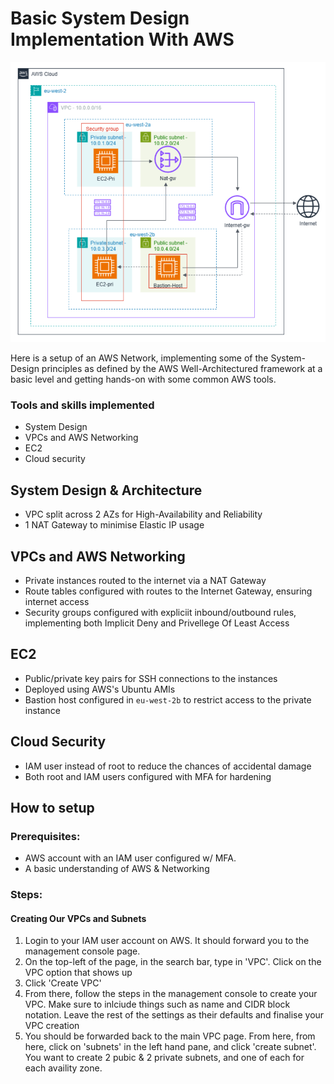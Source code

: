 # Basic System Design Implementation With AWS

<div>
    <img src="./images/Screenshot 2025-10-23 080752.png" alt="Diagram" width="600"/>
</div>

Here is a setup of an AWS Network, implementing some of the System-Design principles as defined by the AWS Well-Architectured framework at a basic level and getting hands-on with some common AWS tools.

### Tools and skills implemented

- System Design 
- VPCs and AWS Networking 
- EC2 
- Cloud security 

## System Design & Architecture

- VPC split across 2 AZs for High-Availability and Reliability
- 1 NAT Gateway to minimise Elastic IP usage

## VPCs and AWS Networking

- Private instances routed to the internet via a NAT Gateway
- Route tables configured with routes to the Internet Gateway, ensuring internet access
- Security groups configured with expliciit inbound/outbound rules, implementing both Implicit Deny and Privellege Of Least Access

## EC2 

- Public/private key pairs for SSH connections to the instances
- Deployed using AWS's Ubuntu AMIs
- Bastion host configured in ```eu-west-2b``` to restrict access to the private instance

## Cloud Security

- IAM user instead of root to reduce the chances of accidental damage
- Both root and IAM users configured with MFA for hardening

## How to setup 

### Prerequisites:

- AWS account with an IAM user configured w/ MFA.
- A basic understanding of AWS & Networking

### Steps:

#### Creating Our VPCs and Subnets

1. Login to your IAM user account on AWS. It should forward you to the management console page.
2. On the top-left of the page, in the search bar, type in 'VPC'. Click on the VPC option that shows up
3. Click 'Create VPC' 
4. From there, follow the steps in the management console to create your VPC. Make sure to inlciude things such as name and CIDR block notation. Leave the rest of the settings as their defaults and finalise your VPC creation
5. You should be forwarded back to the main VPC page. From here, from here, click on 'subnets' in the left hand pane, and click 'create subnet'. You want to create 2 pubic & 2 private subnets, and one of each for each availity zone.




